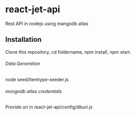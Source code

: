 # react-jet-api
Rest API in nodejs using mangodb atlas

## Installation
Clone this repository, cd foldername, npm install, npm start.

###### Data Generation
node seed/itemtype-seeder.js

###### mongodb atlas credentials
Provide uri in react-jet-api/config/dburi.js
